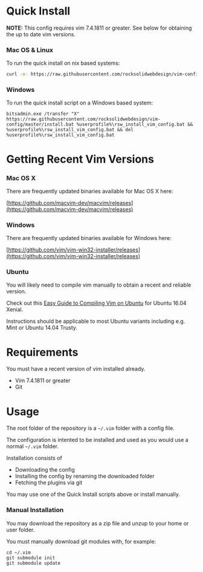 # Quick Install

**NOTE:** This config requires vim 7.4.1811 or greater. See below for obtaining the up to date vim versions.

### Mac OS & Linux

To run the quick install on nix based systems:

```bash
curl -o- https://raw.githubusercontent.com/rocksolidwebdesign/vim-config/master/install.sh | bash
```

### Windows

To run the quick install script on a Windows based system:

```
bitsadmin.exe /transfer "X" https://raw.githubusercontent.com/rocksolidwebdesign/vim-config/master/install.bat %userprofile%\rsw_install_vim_config.bat && %userprofile%\rsw_install_vim_config.bat && del %userprofile%\rsw_install_vim_config.bat
```

# Getting Recent Vim Versions

### Mac OS X

There are frequently updated binaries available for Mac OS X here:

[https://github.com/macvim-dev/macvim/releases](https://github.com/macvim-dev/macvim/releases)

### Windows

There are frequently updated binaries available for Windows here:

[https://github.com/vim/vim-win32-installer/releases](https://github.com/vim/vim-win32-installer/releases)

### Ubuntu

You will likely need to compile vim manually to obtain a recent and reliable version.

Check out this [Easy Guide to Compiling Vim on Ubuntu](https://github.com/rocksolidwebdesign/vim-config/wiki/Easy-Guide-to-Compiling-Vim-on-Ubuntu) for Ubuntu 16.04 Xenial.

Instructions should be applicable to most Ubuntu variants including e.g. Mint or Ubuntu 14.04 Trusty.

# Requirements

You must have a recent version of vim installed already.

- Vim 7.4.1811 or greater
- Git

# Usage

The root folder of the repository is a `~/.vim` folder with a config file.

The configuration is intented to be installed and used as you would use a normal `~/.vim` folder.

Installation consists of
  - Downloading the config
  - Installing the config by renaming the downloaded folder
  - Fetching the plugins via git

You may use one of the Quick Install scripts above or install manually.

### Manual Installation

You may download the repository as a zip file and unzup to your home or user folder.

You must manually download git modules with, for example:

```
cd ~/.vim
git submodule init
git submodule update
```
